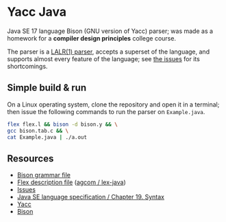# Yacc Java

Java SE 17 language Bison (GNU version of Yacc) parser; was made as a homework for a **compiler design principles** college course.

The parser is a [LALR(1) parser](https://en.wikipedia.org/wiki/LALR_parser), accepts a superset of the language, and supports almost every feature of the language; see [the issues](https://github.com/agcom/yacc-java/issues) for its shortcomings.

## Simple build & run

On a Linux operating system, clone the repository and open it in a terminal; then issue the following commands to run the parser on `Example.java`.

```sh
flex flex.l && bison -d bison.y && \
gcc bison.tab.c && \
cat Example.java | ./a.out
```

## Resources

- [Bison grammar file](bison.y)
- [Flex description file](flex.l) ([agcom / lex-java](https://github.com/agcom/lex-java))
- [Issues](https://github.com/agcom/yacc-java/issues)
- [Java SE language specification / Chapter 19. Syntax](https://docs.oracle.com/javase/specs/jls/se17/html/jls-19.html)
- [Yacc](https://en.wikipedia.org/wiki/Yacc)
- [Bison](https://www.gnu.org/software/bison/)